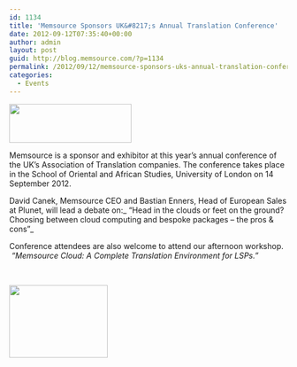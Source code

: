 ```yaml
---
id: 1134
title: 'Memsource Sponsors UK&#8217;s Annual Translation Conference'
date: 2012-09-12T07:35:40+00:00
author: admin
layout: post
guid: http://blog.memsource.com/?p=1134
permalink: /2012/09/12/memsource-sponsors-uks-annual-translation-conference/
categories:
  - Events
---
```

[<img class=" alignleft" title="Memsource Cloud – medium" src="/wp-content/uploads/2012/08/MemSource-Cloud-–-medium.png" alt="" width="221" height="70" />](http://www.memsource.com/)

Memsource is a sponsor and exhibitor at this year&#8217;s annual conference of the UK&#8217;s Association of Translation companies. The conference takes place in the School of Oriental and African Studies, University of London on 14 September 2012.<!--more-->

David Canek, Memsource CEO and Bastian Enners, Head of European Sales at Plunet, will lead a debate on:_ &#8220;Head in the clouds or feet on the ground? Choosing between cloud computing and bespoke packages – the pros & cons&#8221;_

Conference attendees are also welcome to attend our afternoon workshop.  _&#8220;Memsource Cloud: A Complete Translation Environment for LSPs.&#8221;_

&nbsp;

[<img title="atc-logo" src="/wp-content/uploads/2011/09/atc-logo.jpg" alt="" width="178" height="131" />](/wp-content/uploads/2011/09/atc-logo.jpg)

&nbsp;